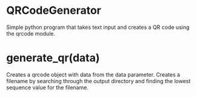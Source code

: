 # QRCodeGenerator
Simple python program that takes text input and creates a QR code using the qrcode module.

# generate_qr(data)
Creates a qrcode object with data from the data parameter.
Creates a filename by searching through the output directory and finding the lowest sequence value for the filename.
